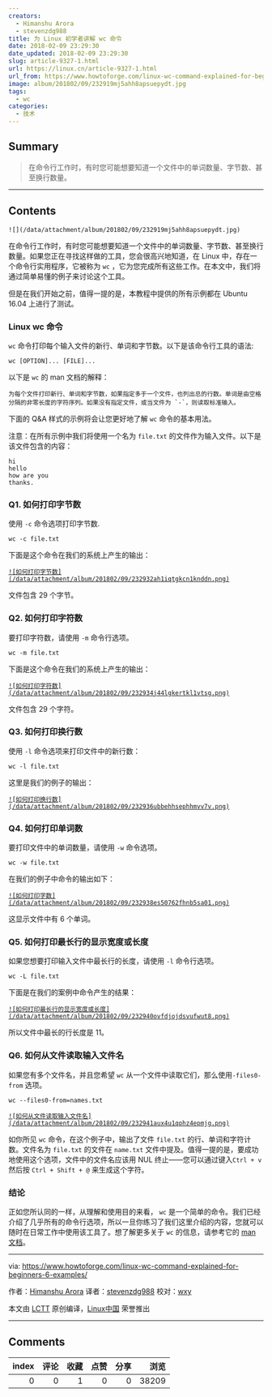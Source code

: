 ```yaml
---
creators:
  - Himanshu Arora
  - stevenzdg988
title: 为 Linux 初学者讲解 wc 命令
date: 2018-02-09 23:29:30
date_updated: 2018-02-09 23:29:30
slug: article-9327-1.html
url: https://linux.cn/article-9327-1.html
url_from: https://www.howtoforge.com/linux-wc-command-explained-for-beginners-6-examples/
image: album/201802/09/232919mj5ahh8apsuepydt.jpg
tags:
  - wc
categories:
  - 技术
---
```


## Summary

> 在命令行工作时，有时您可能想要知道一个文件中的单词数量、字节数、甚至换行数量。

***

<!-- more -->

## Contents

`![](/data/attachment/album/201802/09/232919mj5ahh8apsuepydt.jpg)`

在命令行工作时，有时您可能想要知道一个文件中的单词数量、字节数、甚至换行数量。如果您正在寻找这样做的工具，您会很高兴地知道，在 Linux 中，存在一个命令行实用程序，它被称为 `wc` ，它为您完成所有这些工作。在本文中，我们将通过简单易懂的例子来讨论这个工具。

但是在我们开始之前，值得一提的是，本教程中提供的所有示例都在 Ubuntu 16.04 上进行了测试。

### Linux wc 命令

`wc` 命令打印每个输入文件的新行、单词和字节数。以下是该命令行工具的语法:

```shell
wc [OPTION]... [FILE]...
```

以下是 `wc` 的 man 文档的解释：

```shell
为每个文件打印新行、单词和字节数，如果指定多于一个文件，也列出总的行数。单词是由空格分隔的非零长度的字符序列。如果没有指定文件，或当文件为 `-`，则读取标准输入。
```

下面的 Q&A 样式的示例将会让您更好地了解 `wc` 命令的基本用法。

注意：在所有示例中我们将使用一个名为 `file.txt` 的文件作为输入文件。以下是该文件包含的内容：

```shell
hi
hello
how are you
thanks.
```

### Q1. 如何打印字节数

使用 `-c` 命令选项打印字节数.

```shell
wc -c file.txt
```

下面是这个命令在我们的系统上产生的输出：

[`![如何打印字节数](/data/attachment/album/201802/09/232932ah1iqtgkcn1knddn.png)`](https://www.howtoforge.com/images/usage_of_pfsense_to_block_dos_attack_/big/wc-c-option.png)

文件包含 29 个字节。

### Q2. 如何打印字符数

要打印字符数，请使用 `-m` 命令行选项。

```shell
wc -m file.txt
```

下面是这个命令在我们的系统上产生的输出：

[`![如何打印字符数](/data/attachment/album/201802/09/232934j44lgkertkl1vtsg.png)`](https://www.howtoforge.com/images/usage_of_pfsense_to_block_dos_attack_/big/wc-m-option.png)

文件包含 29 个字符。

### Q3. 如何打印换行数

使用 `-l` 命令选项来打印文件中的新行数：

```shell
wc -l file.txt
```

这里是我们的例子的输出：

[`![如何打印换行数](/data/attachment/album/201802/09/232936ubbehhsephhmvv7v.png)`](https://www.howtoforge.com/images/usage_of_pfsense_to_block_dos_attack_/big/wc-l-option.png)

### Q4. 如何打印单词数

要打印文件中的单词数量，请使用 `-w` 命令选项。

```shell
wc -w file.txt
```

在我们的例子中命令的输出如下：

[`![如何打印字数](/data/attachment/album/201802/09/232938es50762fhnb5sa01.png)`](https://www.howtoforge.com/images/usage_of_pfsense_to_block_dos_attack_/big/wc-w-option.png)

这显示文件中有 6 个单词。

### Q5. 如何打印最长行的显示宽度或长度

如果您想要打印输入文件中最长行的长度，请使用 `-l` 命令行选项。

```shell
wc -L file.txt
```

下面是在我们的案例中命令产生的结果：

[`![如何打印最长行的显示宽度或长度](/data/attachment/album/201802/09/232940ovfdjojdsvufwut8.png)`](https://www.howtoforge.com/images/usage_of_pfsense_to_block_dos_attack_/big/wc-L-option.png)

所以文件中最长的行长度是 11。

### Q6. 如何从文件读取输入文件名

如果您有多个文件名，并且您希望 `wc` 从一个文件中读取它们，那么使用`-files0-from` 选项。

```shell
wc --files0-from=names.txt
```

[`![如何从文件读取输入文件名](/data/attachment/album/201802/09/232941aux4u1qphz4epmjg.png)`](https://www.howtoforge.com/images/usage_of_pfsense_to_block_dos_attack_/big/wc-file0-from-option.png)

如你所见 `wc` 命令，在这个例子中，输出了文件 `file.txt` 的行、单词和字符计数。文件名为 `file.txt` 的文件在 `name.txt` 文件中提及。值得一提的是，要成功地使用这个选项，文件中的文件名应该用 NUL 终止——您可以通过键入`Ctrl + v` 然后按 `Ctrl + Shift + @` 来生成这个字符。

### 结论

正如您所认同的一样，从理解和使用目的来看， `wc` 是一个简单的命令。我们已经介绍了几乎所有的命令行选项，所以一旦你练习了我们这里介绍的内容，您就可以随时在日常工作中使用该工具了。想了解更多关于 `wc` 的信息，请参考它的 [man 文档](https://linux.die.net/man/1/wc)。

---

via: <https://www.howtoforge.com/linux-wc-command-explained-for-beginners-6-examples/>

作者：[Himanshu Arora](https://www.howtoforge.com) 译者：[stevenzdg988](https://github.com/stevenzdg988) 校对：[wxy](https://github.com/wxy)

本文由 [LCTT](https://github.com/LCTT/TranslateProject) 原创编译，[Linux中国](https://linux.cn/) 荣誉推出

***

## Comments


|   index |   评论 |   收藏 |   点赞 |   分享 |   浏览 |
|--------:|-------:|-------:|-------:|-------:|-------:|
|       0 |      0 |      1 |      0 |      0 |  38209 |
